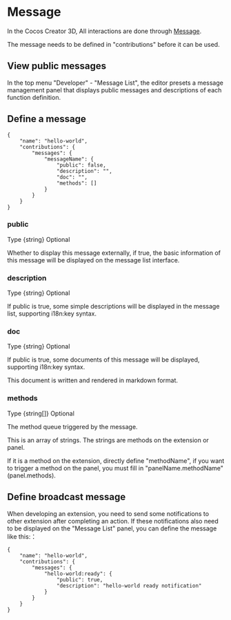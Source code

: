 # Message

In the Cocos Creator 3D, All interactions are done through [Message](./messages.md).

The message needs to be defined in "contributions" before it can be used.

## View public messages

In the top menu "Developer" - "Message List", the editor presets a message management panel that displays public messages and descriptions of each function definition.

## Define a message

```json5
{
    "name": "hello-world",
    "contributions": {
        "messages": {
            "messageName": {
                "public": false,
                "description": "",
                "doc": "",
                "methods": []
            }
        }
    }
}
```

### public 

Type {string} Optional

Whether to display this message externally, if true, the basic information of this message will be displayed on the message list interface.

### description

Type {string} Optional

If public is true, some simple descriptions will be displayed in the message list, supporting i18n:key syntax.

### doc

Type {string} Optional

If public is true, some documents of this message will be displayed, supporting i18n:key syntax.

This document is written and rendered in markdown format.

### methods

Type {string[]} Optional

The method queue triggered by the message.

This is an array of strings. The strings are methods on the extension or panel.

If it is a method on the extension, directly define "methodName", if you want to trigger a method on the panel, you must fill in "panelName.methodName" (panel.methods).

## Define broadcast message

When developing an extension, you need to send some notifications to other extension after completing an action. If these notifications also need to be displayed on the "Message List" panel, you can define the message like this:：

```json5
{
    "name": "hello-world",
    "contributions": {
        "messages": {
            "hello-world:ready": {
                "public": true,
                "description": "hello-world ready notification"
            }
        }
    }
}
```